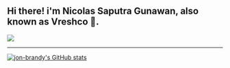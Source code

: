 ## Hi there! i'm Nicolas Saputra Gunawan, also known as Vreshco 👋.

<p align="left">
<img src = "https://github-readme-stats.vercel.app/api/top-langs/?username=jon-brandy&layout=compact"/>
</p>

---


<a href="http://www.github.com/jon-brandy"><img src="https://github-readme-stats.vercel.app/api?username=jon-brandy&show_icons=true&hide=&count_private=true&title_color=f97316&text_color=ffffff&icon_color=ef4444&bg_color=1c1917&hide_border=true&show_icons=true" alt="jon-brandy's GitHub stats" /></a>


